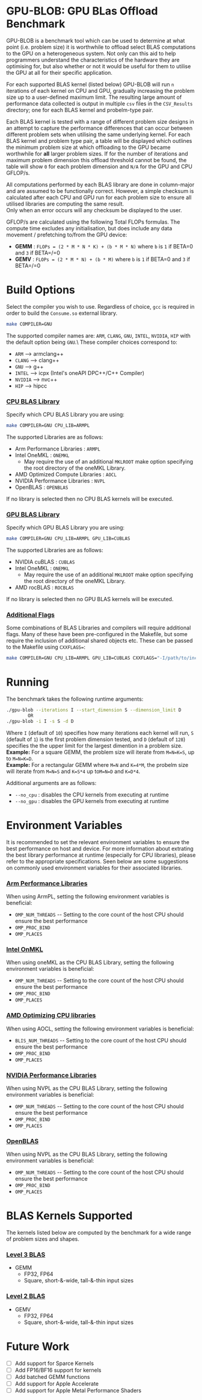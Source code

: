 # GPU-BLOB: GPU BLas Offload Benchmark
GPU-BLOB is a benchmark tool which can be used to determine at what point (i.e. problem size) it is worthwhile to offload select BLAS computations to the GPU on a heterogeneous system.
Not only can this aid to help programmers understand the characteristics of the hardware they are optimising for, but also whether or not it would be useful for them to utilise the GPU at all for their specific application.

For each supported BLAS kernel (listed below) GPU-BLOB will run `n` iterations of each kernel on CPU and GPU, gradually increasing the problem size up to a user-defined maximum limit. The resulting large amount of performance data collected is output in multiple `csv` files in the `CSV_Results` directory; one for each BLAS kernel and probelm-type pair.

Each BLAS kernel is tested with a range of different problem size designs in an attempt to capture the performance differences that can occur between different problem sets when utilising the same underlying kernel. For each BLAS kernel and problem type pair, a table will be displayed which outlines the minimum problem size at which offloading to the GPU became worthwhile for **all** larger problem sizes. If for the number of iterations and maximum problem dimension this offload threshold cannot be found, the table will show `0` for each problem dimension and `N/A` for the GPU and CPU GFLOP/s.

All computations performed by each BLAS library are done in column-major and are assumed to be functionally correct. However, a simple checksum is calculated after each CPU and GPU run for each problem size to ensure all utilised libraries are computing the same result.\
Only when an error occurs will any checksum be displayed to the user.

GFLOP/s are calculated using the following Total FLOPs formulas. The compute time excludes any initialisation, but does include any data movement / prefetching to/from the GPU device:
 - **GEMM** : `FLOPs = (2 * M * N * K) + (b * M * N)` where `b` is `1` if BETA=0 and `3` if BETA=/=0
 - **GEMV** : `FLOPs = (2 * M * N) + (b * M)` where `b` is `1` if BETA=0 and `3` if BETA=/=0

# Build Options
Select the compiler you wish to use. Regardless of choice, `gcc` is required in order to build the `Consume.so` external library.
``` bash
make COMPILER=GNU
```
The supported compiler names are: `ARM`, `CLANG`, `GNU`, `INTEL`, `NVIDIA`, `HIP` with the default option being `GNU`.\ 
These compiler choices correspond to:
 - `ARM` --> armclang++
 - `CLANG` --> clang++
 - `GNU` --> g++
 - `INTEL` --> icpx (Intel's oneAPI DPC++/C++ Compiler)
 - `NVIDIA` --> nvc++
 - `HIP` --> hipcc


### <u>CPU BLAS Library</u>
Specify which CPU BLAS Library you are using:
```bash
make COMPILER=GNU CPU_LIB=ARMPL
```
The supported Libraries are as follows:
 - Arm Performance Libraries : `ARMPL`
 - Intel OneMKL : `ONEMKL`
   - May require the use of an additional `MKLROOT` make option specifying the root directory of the oneMKL Library.
 - AMD Optimized Compute Libraries : `AOCL`
 - NVIDIA Performance Libraries : `NVPL`
 - OpenBLAS : `OPENBLAS`

If no library is selected then no CPU BLAS kernels will be executed.


### <u>GPU BLAS Library</u>
Specify which GPU BLAS Library you are using:
```bash
make COMPILER=GNU CPU_LIB=ARMPL GPU_LIB=CUBLAS
```
The supported Libraries are as follows:
 - NVIDIA cuBLAS : `CUBLAS`
   <!-- - Implies the usage of the cuSPARCE Library (also packaged with NVIDIA's HPC SDK) -->
 - Intel OneMKL : `ONEMKL`
   - May require the use of an additional `MKLROOT` make option specifying the root directory of the oneMKL Library.
 - AMD rocBLAS : `ROCBLAS`

If no library is selected then no GPU BLAS kernels will be executed.

### <u>Additional Flags</u>
Some combinations of BLAS Libraries and compilers will require additional flags. Many of these have been pre-configured in the Makefile, but some require the inclusion of additional shared objects etc. These can be passed to the Makefile using `CXXFLAGS=`:
```bash
make COMPILER=GNU CPU_LIB=ARMPL GPU_LIB=CUBLAS CXXFLAGS="-I/path/to/include -L/path/to/lib -Wl,-rpath,/path/to/lib"
```


# Running
The benchmark takes the following runtime arguments:
```bash
./gpu-blob --iterations I --start_dimension S --dimension_limit D
        OR
./gpu-blob -i I -s S -d D
```
Where `I` (default of `10`) specifies how many iterations each kernel will run, `S` (default of `1`) is the first problem dimension tested, and `D` (default of `128`) specifies the the upper limit for the largest dimention in a problem size.\
__Example:__ For a square GEMM, the problem size will iterate from `M=N=K=S`, up to `M=N=K=D`.\
__Example:__ For a rectangular GEMM where `M=N` and `K=4*M`, the probelm size will iterate from `M=N=S` and `K=S*4`  up to`M=N=D` and `K=D*4`.

Additional arguments are as follows:
 - `--no_cpu` : disables the CPU kernels from executing at runtime
 - `--no_gpu` : disables the GPU kernels from executing at runtime

# Environment Variables
It is recommended to set the relevant environment variables to ensure the best performance on host and device. For more information about extrating the best library performance at runtime (especially for CPU libraries), please refer to the appropriate specifications.
Seen below are some suggestions on commonly used environment variables for their associated libraries.

### <u>Arm Performance Libraries</u>
When using ArmPL, setting the following environment variables is beneficial:
 - `OMP_NUM_THREADS` -- Setting to the core count of the host CPU should ensure the best performance
 - `OMP_PROC_BIND`
 - `OMP_PLACES`

### <u>Intel OnMKL</u>
When using oneMKL as the CPU BLAS Library, setting the following environment variables is beneficial:
 - `OMP_NUM_THREADS` -- Setting to the core count of the host CPU should ensure the best performance
 - `OMP_PROC_BIND`
 - `OMP_PLACES`

### <u>AMD Optimizing CPU libraries </u>
When using AOCL, setting the following environment variables is beneficial:
 - `BLIS_NUM_THREADS` -- Setting to the core count of the host CPU should ensure the best performance
 - `OMP_PROC_BIND`
 - `OMP_PLACES`

### <u>NVIDIA Performance Libraries</u>
When using NVPL as the CPU BLAS Library, setting the following environment variables is beneficial:
 - `OMP_NUM_THREADS` -- Setting to the core count of the host CPU should ensure the best performance
 - `OMP_PROC_BIND`
 - `OMP_PLACES`

 ### <u>OpenBLAS</u>
When using NVPL as the CPU BLAS Library, setting the following environment variables is beneficial:
 - `OMP_NUM_THREADS` -- Setting to the core count of the host CPU should ensure the best performance
 - `OMP_PROC_BIND`
 - `OMP_PLACES`


# BLAS Kernels Supported
The kernels listed below are computed by the benchmark for a wide range of problem sizes and shapes.

### <u>Level 3 BLAS</u>
 - GEMM
   - FP32, FP64
   - Square, short-&-wide, tall-&-thin input sizes

 <!-- - SpMM
   - FP32, FP64
   - ... -->

### <u>Level 2 BLAS</u>
 - GEMV
   - FP32, FP64
   - Square, short-&-wide, tall-&-thin input sizes 

 <!-- - SpMV
   - FP32, FP64
   - ... -->



# Future Work
 - [ ] Add support for Sparce Kernels
 - [ ] Add FP16/BF16 support for kernels
 - [ ] Add batched GEMM functions 
 - [ ] Add support for Apple Accelerate
 - [ ] Add support for Apple Metal Performance Shaders
